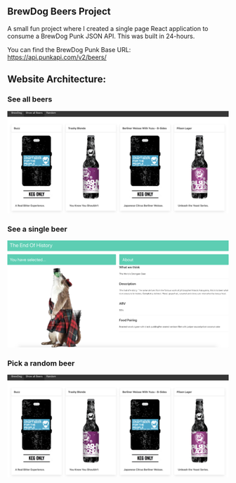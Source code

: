 ## BrewDog Beers Project

A small fun project where I created a single page React application to consume a BrewDog Punk JSON API. This was built in 24-hours. 

You can find the BrewDog Punk Base URL: https://api.punkapi.com/v2/beers/

## Website Architecture: 
### See all beers

![picture](src/assets/allbeers.png)

### See a single beer

![picture](src/assets/showbeer.png)

### Pick a random beer

![picture](src/assets/allbeers.png)





